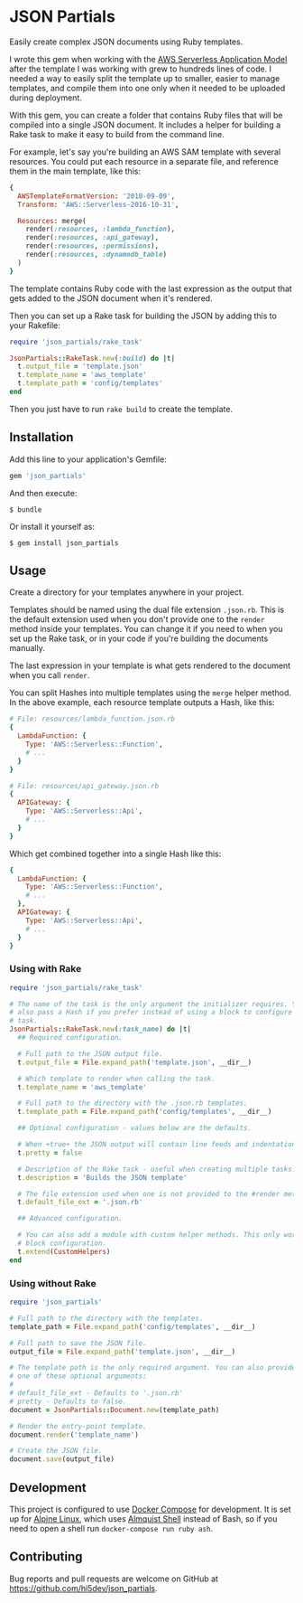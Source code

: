 # JSON Partials

Easily create complex JSON documents using Ruby templates.

I wrote this gem when working with the
[AWS Serverless Application Model](https://github.com/awslabs/serverless-application-model)
after the template I was working with grew to hundreds lines of code. I needed a way to easily split the template up
to smaller, easier to manage templates, and compile them into one only when it needed to be uploaded during deployment.

With this gem, you can create a folder that contains Ruby files that will be compiled into a single JSON document. It
includes a helper for building a Rake task to make it easy to build from the command line.

For example, let's say you're building an AWS SAM template with several resources. You could put each resource in a
separate file, and reference them in the main template, like this:

```ruby
{
  AWSTemplateFormatVersion: '2010-09-09',
  Transform: 'AWS::Serverless-2016-10-31',

  Resources: merge(
    render(:resources, :lambda_function),
    render(:resources, :api_gateway),
    render(:resources, :permissions),
    render(:resources, :dynamodb_table)
  )
}
```

The template contains Ruby code with the last expression as the output that gets added to the JSON document when it's
rendered.

Then you can set up a Rake task for building the JSON by adding this to your Rakefile:

```ruby
require 'json_partials/rake_task'

JsonPartials::RakeTask.new(:build) do |t|
  t.output_file = 'template.json'
  t.template_name = 'aws_template'
  t.template_path = 'config/templates'
end
```

Then you just have to run `rake build` to create the template.

## Installation

Add this line to your application's Gemfile:

```ruby
gem 'json_partials'
```

And then execute:

    $ bundle

Or install it yourself as:

    $ gem install json_partials

## Usage

Create a directory for your templates anywhere in your project.

Templates should be named using the dual file extension `.json.rb`. This is the default extension used when you don't
provide one to the `render` method inside your templates. You can change it if you need to when you set up the Rake
task, or in your code if you're building the documents manually.

The last expression in your template is what gets rendered to the document when you call `render`.

You can split Hashes into multiple templates using the `merge` helper method. In the above example, each resource
template outputs a Hash, like this:

```ruby
# File: resources/lambda_function.json.rb
{
  LambdaFunction: {
    Type: 'AWS::Serverless::Function',
    # ...
  }
}
```

```ruby
# File: resources/api_gateway.json.rb
{
  APIGateway: {
    Type: 'AWS::Serverless::Api',
    # ...
  }
} 
```

Which get combined together into a single Hash like this:

```ruby
{
  LambdaFunction: {
    Type: 'AWS::Serverless::Function',
    # ...
  },
  APIGateway: {
    Type: 'AWS::Serverless::Api',
    # ...
  }
} 
```

### Using with Rake

```ruby
require 'json_partials/rake_task'

# The name of the task is the only argument the initializer requires. You can
# also pass a Hash if you prefer instead of using a block to configure the
# task.
JsonPartials::RakeTask.new(:task_name) do |t|
  ## Required configuration.

  # Full path to the JSON output file.
  t.output_file = File.expand_path('template.json', __dir__)

  # Which template to render when calling the task.
  t.template_name = 'aws_template'

  # Full path to the directory with the .json.rb templates.
  t.template_path = File.expand_path('config/templates', __dir__)

  ## Optional configuration - values below are the defaults.

  # When +true+ the JSON output will contain line feeds and indentation.
  t.pretty = false

  # Description of the Rake task - useful when creating multiple tasks.
  t.description = 'Builds the JSON template'

  # The file extension used when one is not provided to the #render method.
  t.default_file_ext = '.json.rb'

  ## Advanced configuration.

  # You can also add a module with custom helper methods. This only works with
  # block configuration.
  t.extend(CustomHelpers)
end
```

### Using without Rake

```ruby
require 'json_partials'

# Full path to the directory with the templates.
template_path = File.expand_path('config/templates', __dir__)

# Full path to save the JSON file.
output_file = File.expand_path('template.json', __dir__)

# The template path is the only required argument. You can also provide
# one of these optional arguments:
#
# default_file_ext - Defaults to '.json.rb'
# pretty - Defaults to false.
document = JsonPartials::Document.new(template_path)

# Render the entry-point template.
document.render('template_name')

# Create the JSON file.
document.save(output_file)
```

## Development

This project is configured to use [Docker Compose](https://docs.docker.com/compose/) for development. It is set up for
[Alpine Linux](https://alpinelinux.org/), which uses [Almquist Shell](https://en.wikipedia.org/wiki/Almquist_shell)
instead of Bash, so if you need to open a shell run `docker-compose run ruby ash`.

## Contributing

Bug reports and pull requests are welcome on GitHub at https://github.com/hi5dev/json_partials.
